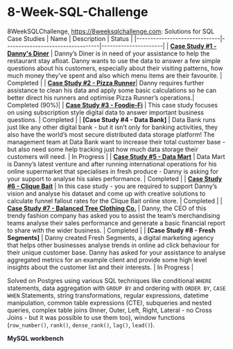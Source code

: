 # 8-Week-SQL-Challenge

8WeekSQLChallenge, https://8weeksqlchallenge.com: Solutions for SQL Case Studies
| Name                         | Description                      | Status               |
|------------------------------|----------------------------------|----------------------|
| **[Case Study #1 - Danny's Diner](https://github.com/robav112341/8-Week-SQL-Challenge/blob/main/8%20Week%20Challange/ex%201/README.md)** | Danny’s Diner is in need of your assistance to help the restaurant stay afloat. Danny wants to use the data to answer a few simple questions about his customers, especially about their visiting patterns, how much money they’ve spent and also which menu items are their favourite. | Completed |
| **[Case Study #2 - Pizza Runner](https://github.com/robav112341/8-Week-SQL-Challenge/blob/main/8%20Week%20Challange/ex%202/README.md)**| Danny requires further assistance to clean his data and apply some basic calculations so he can better direct his runners and optimise Pizza Runner’s operations.| Completed (90%)|
| **[Case Study #3 - Foodie-Fi](https://github.com/robav112341/8-Week-SQL-Challenge/blob/main/8%20Week%20Challange/ex%203/README.md)** | This case study focuses on using subscription style digital data to answer important business questions. | Completed |
| **[Case Study #4 - Data Bank]** | Data Bank runs just like any other digital bank - but it isn’t only for banking activities, they also have the world’s most secure distributed data storage platform! The management team at Data Bank want to increase their total customer base - but also need some help tracking just how much data storage their customers will need. | In Progress |
| **[Case Study #5 - Data Mart](https://github.com/robav112341/8-Week-SQL-Challenge/blob/main/8%20Week%20Challange/ex%205/README.md)** | Data Mart is Danny’s latest venture and after running international operations for his online supermarket that specialises in fresh produce - Danny is asking for your support to analyse his sales performance. | Completed |
| **[Case Study #6 - Clique Bait](https://github.com/robav112341/8-Week-SQL-Challenge/blob/main/8%20Week%20Challange/ex%206/README.md)** | In this case study - you are required to support Danny’s vision and analyse his dataset and come up with creative solutions to calculate funnel fallout rates for the Clique Bait online store. | Completed |
| **[Case Study #7 - Balanced Tree Clothing Co.](https://github.com/robav112341/8-Week-SQL-Challenge/blob/main/8%20Week%20Challange/ex%207/README.md)** | Danny, the CEO of this trendy fashion company has asked you to assist the team’s merchandising teams analyse their sales performance and generate a basic financial report to share with the wider business. | Completed |
| **[Case Study #8 - Fresh Segments]** | Danny created Fresh Segments, a digital marketing agency that helps other businesses analyse trends in online ad click behaviour for their unique customer base. Danny has asked for your assistance to analyse aggregated metrics for an example client and provide some high level insights about the customer list and their interests. | In Progress |

Solved on Postgres using various SQL techniques like conditional `WHERE` statements, data aggregation with `GROUP BY` and ordering with `ORDER BY`, `CASE WHEN` Statements, string transformations, regular expressions, datetime manipulation, common table expressions (CTE), subqueries and nested queries, complex table joins (Inner, Outer, Left, Right, Lateral - no Cross Joins - but it was possible to use them too), window functions (`row_number()`, `rank()`, `dense_rank()`, `lag()`, `lead()`).

**MySQL workbench**
